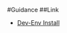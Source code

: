 #Guidance
##Link
- [Dev-Env Install](https://developer.fedoraproject.org/tech/languages/go/go-installation.html)
